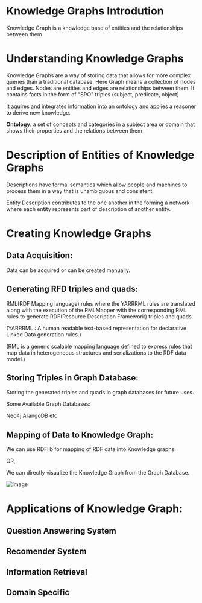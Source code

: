 # Knowledge Graphs Introdution
Knowledge Graph is a knowledge base of entities and the relationships between them

# Understanding Knowledge Graphs
Knowledge Graphs are a way of storing data that allows for more complex queries than a traditional database.
Here Graph means a collection of nodes and edges. Nodes are entities and edges are relationships between them. It contains facts in the form of "SPO" triples (subject, predicate, object) 

It aquires and integrates information into an ontology and applies a reasoner to derive new knowledge. 

**Ontology**: a set of concepts and categories in a subject area or domain that shows their properties and the relations between them

# Description of Entities of Knowledge Graphs

Descriptions have formal semantics which allow people and machines to process them in a way that is unambiguous and consistent.

Entity Description contributes to the one another in the forming a network where each entity represents part of description of another entity.


# Creating Knowledge Graphs

## Data Acquisition:
Data can be acquired  or can be created manually.

## Generating RFD triples and quads:
RML(RDF Mapping language) rules where the YARRRML rules are translated along with the execution of the RMLMapper with the corresponding RML rules to generate RDF(Resource Description Framework) triples and quads.

(YARRRML : A human readable text-based representation for declarative Linked Data generation rules.)

(RML is a generic scalable mapping language defined to express rules that map data in heterogeneous structures and serializations to the RDF data model.)

## Storing Triples in Graph Database:

Storing the generated triples and quads in graph databases for future uses.

Some Available Graph Databases:

Neo4j
ArangoDB etc

## Mapping of Data to Knowledge Graph:

We can use RDFlib for mapping of RDF data into Knowledge graphs.

OR,

We can directly visualize the Knowledge Graph from the Graph Database.

![Image](https://i.imgur.com/WyQKeHb.png)

# Applications of Knowledge Graph:
## Question Answering System
## Recomender System
## Information Retrieval
## Domain Specific
